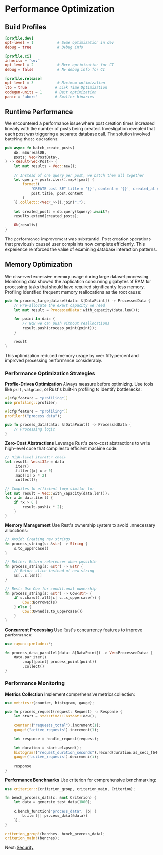 # Performance Optimization

## Build Profiles

```toml
[profile.dev]
opt-level = 1           # Some optimization in dev
debug = true            # Debug info

[profile.ci]
inherits = "dev"
opt-level = 2           # More optimization for CI
debug = false           # No debug info for CI

[profile.release]
opt-level = 3           # Maximum optimization
lto = true             # Link Time Optimization
codegen-units = 1      # Best optimization
panic = "abort"        # Smaller binaries
```

## Runtime Performance

We encountered a performance issue where post creation times increased linearly with the number of posts being created. Investigation revealed that each post was triggering a separate database call. The solution involved batching these operations:

```rust
pub async fn batch_create_posts(
    db: &SurrealDB,
    posts: Vec<PostData>,
) -> Result<Vec<Post>> {
    let mut results = Vec::new();
    
    // Instead of one query per post, we batch them all together
    let query = posts.iter().map(|post| {
        format!(
            "CREATE post SET title = '{}', content = '{}', created_at = time::now()",
            post.title, post.content
        )
    }).collect::<Vec<_>>().join(";");
    
    let created_posts = db.query(&query).await?;
    results.extend(created_posts);
    
    Ok(results)
}
```

The performance improvement was substantial. Post creation operations that previously caused user complaints now complete efficiently. This experience reinforced the value of examining database interaction patterns.

## Memory Optimization

We observed excessive memory usage during large dataset processing. Monitoring data showed the application consuming gigabytes of RAM for processing tasks that should have required significantly less memory. Profiling identified frequent memory reallocations as the root cause:

```rust
pub fn process_large_dataset(data: &[DataPoint]) -> ProcessedData {
    // Pre-allocate the exact capacity we need
    let mut result = ProcessedData::with_capacity(data.len());
    
    for point in data {
        // Now we can push without reallocations
        result.push(process_point(point));
    }
    
    result
}
```

This optimization reduced memory usage by over fifty percent and improved processing performance considerably.

### Performance Optimization Strategies

**Profile-Driven Optimization**
Always measure before optimizing. Use tools like `perf`, `valgrind`, or Rust's built-in profiling to identify bottlenecks:

```rust
#[cfg(feature = "profiling")]
use profiling::profiler;

#[cfg(feature = "profiling")]
profiler!("process_data");

pub fn process_data(data: &[DataPoint]) -> ProcessedData {
    // Processing logic
}
```

**Zero-Cost Abstractions**
Leverage Rust's zero-cost abstractions to write high-level code that compiles to efficient machine code:

```rust
// High-level iterator chain
let result: Vec<i32> = data
    .iter()
    .filter(|x| x > 0)
    .map(|x| x * 2)
    .collect();

// Compiles to efficient loop similar to:
let mut result = Vec::with_capacity(data.len());
for x in data.iter() {
    if *x > 0 {
        result.push(x * 2);
    }
}
```

**Memory Management**
Use Rust's ownership system to avoid unnecessary allocations:

```rust
// Avoid: Creating new strings
fn process_string(s: &str) -> String {
    s.to_uppercase()
}

// Better: Return references when possible
fn process_string(s: &str) -> &str {
    // Return slice instead of new string
    &s[..s.len()]
}

// Best: Use Cow for conditional ownership
fn process_string(s: &str) -> Cow<str> {
    if s.chars().all(|c| c.is_uppercase()) {
        Cow::Borrowed(s)
    } else {
        Cow::Owned(s.to_uppercase())
    }
}
```

**Concurrent Processing**
Use Rust's concurrency features to improve performance:

```rust
use rayon::prelude::*;

fn process_data_parallel(data: &[DataPoint]) -> Vec<ProcessedData> {
    data.par_iter()
        .map(|point| process_point(point))
        .collect()
}
```

### Performance Monitoring

**Metrics Collection**
Implement comprehensive metrics collection:

```rust
use metrics::{counter, histogram, gauge};

pub fn process_request(request: Request) -> Response {
    let start = std::time::Instant::now();
    
    counter!("requests_total").increment(1);
    gauge!("active_requests").increment(1);
    
    let response = handle_request(request);
    
    let duration = start.elapsed();
    histogram!("request_duration_seconds").record(duration.as_secs_f64());
    gauge!("active_requests").decrement(1);
    
    response
}
```

**Performance Benchmarks**
Use criterion for comprehensive benchmarking:

```rust
use criterion::{criterion_group, criterion_main, Criterion};

fn bench_process_data(c: &mut Criterion) {
    let data = generate_test_data(1000);
    
    c.bench_function("process_data", |b| {
        b.iter(|| process_data(&data))
    });
}

criterion_group!(benches, bench_process_data);
criterion_main!(benches);
```

Next: [Security](./rust-practices-07-security.md)